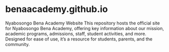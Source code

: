 # benaacademy.github.io
Nyabosongo Bena Academy Website This repository hosts the official site for Nyabosongo Bena Academy, offering key information about our mission, academic programs, admissions, staff, student activities, and more. Designed for ease of use, it’s a resource for students, parents, and the community.
